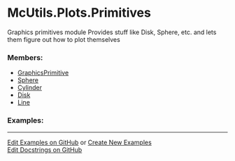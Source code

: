 # <a id="McUtils.Plots.Primitives">McUtils.Plots.Primitives</a>
    
Graphics primitives module
Provides stuff like Disk, Sphere, etc. and lets them figure out how to plot themselves

### Members:

  - [GraphicsPrimitive](Primitives/GraphicsPrimitive.md)
  - [Sphere](Primitives/Sphere.md)
  - [Cylinder](Primitives/Cylinder.md)
  - [Disk](Primitives/Disk.md)
  - [Line](Primitives/Line.md)

### Examples:



___

[Edit Examples on GitHub](https://github.com/McCoyGroup/References/edit/gh-pages/Documentation/examples/McUtils/Plots/Primitives.md) or 
[Create New Examples](https://github.com/McCoyGroup/References/new/gh-pages/?filename=Documentation/examples/McUtils/Plots/Primitives.md) <br/>
[Edit Docstrings on GitHub](https://github.com/McCoyGroup/McUtils/edit/master/Plots/Primitives/__init__.py?message=Update%20Docs)